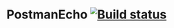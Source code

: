 # PostmanEcho [![Build status](https://ci.appveyor.com/api/projects/status/ykey2q1cre5pyka0?svg=true)](https://ci.appveyor.com/project/WillyAMZ/postmanecho)
